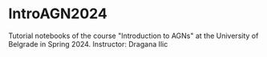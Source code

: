 # IntroAGN2024
Tutorial notebooks of the course "Introduction to AGNs" at the University of Belgrade in Spring 2024. Instructor: Dragana Ilic
